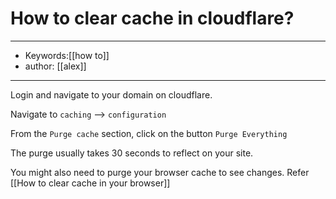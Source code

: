 # How to clear cache in cloudflare?
---
- Keywords:[[how to]]
- author: [[alex]]
--- 
Login and navigate to your domain on cloudflare.

Navigate to `caching` --> `configuration`

From the `Purge cache` section, click on the button `Purge Everything`

The purge usually takes 30 seconds to reflect on your site.

You might also need to purge your browser cache to see changes. Refer  [[How to clear cache in your browser]] 